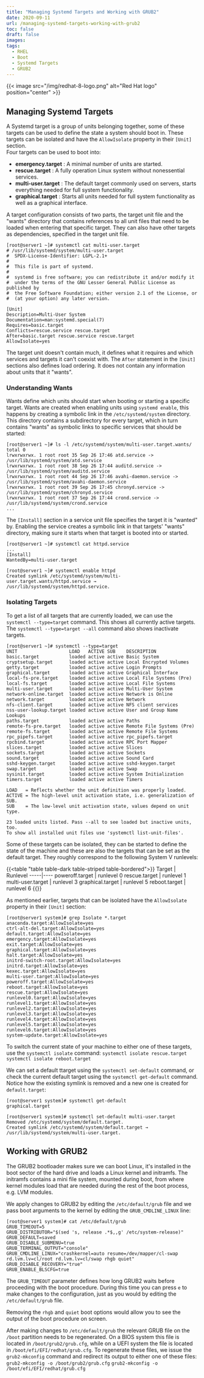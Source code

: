```yaml
---
title: "Managing Systemd Targets and Working with GRUB2"
date: 2020-09-11
url: /managing-systemd-targets-working-with-grub2
toc: false
draft: false
images:
tags:
  - RHEL
  - Boot
  - Systemd Targets
  - GRUB2
---
```


{{< image src="/img/redhat-8-logo.png" alt="Red Hat logo" position="center" >}}


## Managing Systemd Targets

A Systemd target is a group of units belonging together, some of these targets can be used to define the state a system should boot in. These targets can be isolated and have the `AllowIsolate` property in their `[Unit]` section.  
Four targets can be used to boot into:
* **emergency.target** : A minimal number of units are started.
* **rescue.target** : A fully operation Linux system without nonessential services.
* **multi-user.target** : The default target commonly used on servers, starts everything needed for full system functionality.
* **graphical.target** : Starts all units needed for full system functionality as well as a graphical interface.



A target configuration consists of two parts, the target unit file and the "wants" directory that contains references to all unit files that need to be loaded when entering that specific target. They can also have other targets as dependencies, specified in the target unit file.

```
[root@server1 ~]# systemctl cat multi-user.target 
# /usr/lib/systemd/system/multi-user.target
#  SPDX-License-Identifier: LGPL-2.1+
#
#  This file is part of systemd.
#
#  systemd is free software; you can redistribute it and/or modify it
#  under the terms of the GNU Lesser General Public License as published by
#  the Free Software Foundation; either version 2.1 of the License, or
#  (at your option) any later version.

[Unit]
Description=Multi-User System
Documentation=man:systemd.special(7)
Requires=basic.target
Conflicts=rescue.service rescue.target
After=basic.target rescue.service rescue.target
AllowIsolate=yes
```

The target unit doesn't contain much, it defines what it requires and which services and targets it can't coexist with. The `After` statement in the `[Unit]` sections also defines load ordering. It does not contain any information about units that it "wants".


### Understanding Wants
Wants define which units should start when booting or starting a specific target.
Wants are created when enabling units using `systemd enable`, this happens by creating a symbolic link in the `/etc/systemd/system` directory. This directory contains a subdirectory for every target, which in turn contains "wants" as symbolic links to specific services that should be started:

```
[root@server1 ~]# ls -l /etc/systemd/system/multi-user.target.wants/
total 0
lrwxrwxrwx. 1 root root 35 Sep 26 17:46 atd.service -> /usr/lib/systemd/system/atd.service
lrwxrwxrwx. 1 root root 38 Sep 26 17:44 auditd.service -> /usr/lib/systemd/system/auditd.service
lrwxrwxrwx. 1 root root 44 Sep 26 17:46 avahi-daemon.service -> /usr/lib/systemd/system/avahi-daemon.service
lrwxrwxrwx. 1 root root 39 Sep 26 17:45 chronyd.service -> /usr/lib/systemd/system/chronyd.service
lrwxrwxrwx. 1 root root 37 Sep 26 17:44 crond.service -> /usr/lib/systemd/system/crond.service
...
```

The `[Install]` section in a service unit file specifies the target it is "wanted" by. Enabling the service creates a symbolic link in that targets' "wants" directory, making sure it starts when that target is booted into or started.
```
[root@server1 ~]# systemctl cat httpd.service 
...
[Install]
WantedBy=multi-user.target

[root@server1 ~]# systemctl enable httpd
Created symlink /etc/systemd/system/multi-user.target.wants/httpd.service → /usr/lib/systemd/system/httpd.service.
```

### Isolating Targets

To get a list of all targets that are currently loaded, we can use the `systemctl --type=target` command. This shows all currently active targets. The `systemctl --type=target --all` command also shows inactivate targets.

```
[root@server1 ~]# systemctl --type=target
UNIT                   LOAD   ACTIVE SUB    DESCRIPTION                
basic.target           loaded active active Basic System               
cryptsetup.target      loaded active active Local Encrypted Volumes    
getty.target           loaded active active Login Prompts              
graphical.target       loaded active active Graphical Interface        
local-fs-pre.target    loaded active active Local File Systems (Pre)   
local-fs.target        loaded active active Local File Systems         
multi-user.target      loaded active active Multi-User System          
network-online.target  loaded active active Network is Online          
network.target         loaded active active Network                    
nfs-client.target      loaded active active NFS client services        
nss-user-lookup.target loaded active active User and Group Name Lookups
paths.target           loaded active active Paths                      
remote-fs-pre.target   loaded active active Remote File Systems (Pre)  
remote-fs.target       loaded active active Remote File Systems        
rpc_pipefs.target      loaded active active rpc_pipefs.target          
rpcbind.target         loaded active active RPC Port Mapper            
slices.target          loaded active active Slices                     
sockets.target         loaded active active Sockets                    
sound.target           loaded active active Sound Card                 
sshd-keygen.target     loaded active active sshd-keygen.target         
swap.target            loaded active active Swap                       
sysinit.target         loaded active active System Initialization      
timers.target          loaded active active Timers                     

LOAD   = Reflects whether the unit definition was properly loaded.
ACTIVE = The high-level unit activation state, i.e. generalization of SUB.
SUB    = The low-level unit activation state, values depend on unit type.

23 loaded units listed. Pass --all to see loaded but inactive units, too.
To show all installed unit files use 'systemctl list-unit-files'.
```

Some of these targets can be isolated, they can be started to define the state of the machine and these are also the targets that can be set as the default target. They roughly correspond to the following System V runlevels:

{{<table "table table-dark table-striped table-bordered">}}
Target | Runlevel
-----|----
poweroff.target | runlevel 0
rescue.target | runlevel 1
multi-user.target | runlevel 3
graphical.target | runlevel 5
reboot.target | runlevel 6
{{</table>}}

As mentioned earlier, targets that can be isolated have the `AllowIsolate` property in their `[Unit]` section:
```
[root@server1 system]# grep Isolate *.target
anaconda.target:AllowIsolate=yes
ctrl-alt-del.target:AllowIsolate=yes
default.target:AllowIsolate=yes
emergency.target:AllowIsolate=yes
exit.target:AllowIsolate=yes
graphical.target:AllowIsolate=yes
halt.target:AllowIsolate=yes
initrd-switch-root.target:AllowIsolate=yes
initrd.target:AllowIsolate=yes
kexec.target:AllowIsolate=yes
multi-user.target:AllowIsolate=yes
poweroff.target:AllowIsolate=yes
reboot.target:AllowIsolate=yes
rescue.target:AllowIsolate=yes
runlevel0.target:AllowIsolate=yes
runlevel1.target:AllowIsolate=yes
runlevel2.target:AllowIsolate=yes
runlevel3.target:AllowIsolate=yes
runlevel4.target:AllowIsolate=yes
runlevel5.target:AllowIsolate=yes
runlevel6.target:AllowIsolate=yes
system-update.target:AllowIsolate=yes
```
To switch the current state of your machine to either one of these targets, use the `systemctl isolate` command:
`systemctl isolate rescue.target`
`systemctl isolate reboot.target`

We can set a default ttarget using the `systemctl set-default` command, or check the current default target using the `systemctl get-default` command. Notice how the existing symlink is removed and a new one is created for `default.target`:
```
[root@server1 system]# systemctl get-default 
graphical.target
 
[root@server1 system]# systemctl set-default multi-user.target 
Removed /etc/systemd/system/default.target.
Created symlink /etc/systemd/system/default.target → /usr/lib/systemd/system/multi-user.target.
```

## Working with GRUB2

The GRUB2 bootloader makes sure we can boot Linux, it's installed in the boot sector of the hard drive and loads a Linux kernel and initramfs.
The initramfs contains a mini file system, mounted during boot, from where kernel modules load that are needed during the rest of the boot process, e.g. LVM modules.

We apply changes to GRUB2 by editing the `/etc/default/grub` file and we pass boot arguments to the kernel by editing the `GRUB_CMDLINE_LINUX` line:

```
[root@server1 system]# cat /etc/default/grub 
GRUB_TIMEOUT=5
GRUB_DISTRIBUTOR="$(sed 's, release .*$,,g' /etc/system-release)"
GRUB_DEFAULT=saved
GRUB_DISABLE_SUBMENU=true
GRUB_TERMINAL_OUTPUT="console"
GRUB_CMDLINE_LINUX="crashkernel=auto resume=/dev/mapper/cl-swap rd.lvm.lv=cl/root rd.lvm.lv=cl/swap rhgb quiet"
GRUB_DISABLE_RECOVERY="true"
GRUB_ENABLE_BLSCFG=true
```

The `GRUB_TIMEOUT` parameter defines how long GRUB2 waits before proceeding with the boot procedure. During this time you can press `e` to make changes to the configuration, just as you would by editing the `/etc/default/grub` file. 

Removing the `rhgb` and `quiet` boot options would allow you to see the output of the boot procedure on screen.

After making changes to `/etc/default/grub` the relevant GRUB file on the `/boot` partition needs to be regenerated. On a BIOS system this file is located in `/boot/grub2/grub.cfg`, while on a UEFI system the file is located in `/boot/efi/EFI/redhat/grub.cfg`. To regenerate these files, we issue the `grub2-mkconfig` command and redirect its output to either one of these files:
`grub2-mkconfig -o /boot/grub2/grub.cfg`
`grub2-mkconfig -o /boot/efi/EFI/redhat/grub.cfg`

